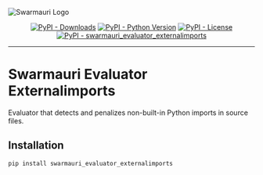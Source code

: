 ![Swarmauri Logo](https://res.cloudinary.com/dbjmpekvl/image/upload/v1730099724/Swarmauri-logo-lockup-2048x757_hww01w.png)

<p align="center">
    <a href="https://pypi.org/project/swarmauri_evaluator_externalimports/">
        <img src="https://img.shields.io/pypi/dm/swarmauri_evaluator_externalimports" alt="PyPI - Downloads"/></a>
    <a href="https://pypi.org/project/swarmauri_evaluator_externalimports/">
        <img src="https://img.shields.io/pypi/pyversions/swarmauri_evaluator_externalimports" alt="PyPI - Python Version"/></a>
    <a href="https://pypi.org/project/swarmauri_evaluator_externalimports/">
        <img src="https://img.shields.io/pypi/l/swarmauri_evaluator_externalimports" alt="PyPI - License"/></a>
    <a href="https://pypi.org/project/swarmauri_evaluator_externalimports/">
        <img src="https://img.shields.io/pypi/v/swarmauri_evaluator_externalimports?label=swarmauri_evaluator_externalimports&color=green" alt="PyPI - swarmauri_evaluator_externalimports"/></a>
</p>

---

# Swarmauri Evaluator Externalimports

Evaluator that detects and penalizes non-built-in Python imports in source files.

## Installation

```bash
pip install swarmauri_evaluator_externalimports
```

